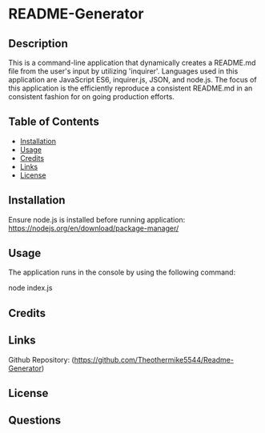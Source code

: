 # README-Generator

## Description

  This is a command-line application that dynamically creates a README.md file from the user's input by utilizing 'inquirer'. Languages used in this application are JavaScript ES6, inquirer.js, JSON, and node.js. The focus of this application is the efficiently reproduce a consistent README.md in an consistent fashion for on going production efforts.

## Table of Contents
- [Installation](#installation)
- [Usage](#usage)
- [Credits](#credits)
- [Links](#links)
- [License](#license)
  
## Installation

Ensure node.js is installed before running application:
https://nodejs.org/en/download/package-manager/

## Usage

  The application runs in the console by using the following command:

node index.js

## Credits



## Links
 
Github Repository: (https://github.com/Theothermike5544/Readme-Generator)

## License

  

## Questions
